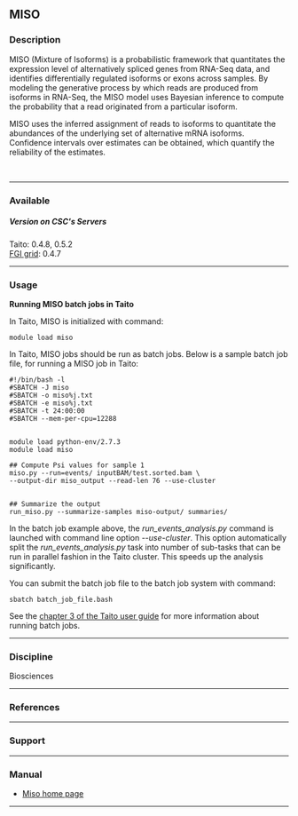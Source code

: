 ## MISO

### Description

MISO  (Mixture   of  Isoforms)  is  a   probabilistic  framework  that
quantitates the  expression level of alternatively  spliced genes from
RNA-Seq  data, and  identifies  differentially  regulated isoforms  or
exons  across samples.  By modeling  the generative  process by  which
reads  are produced  from isoforms  in  RNA-Seq, the  MISO model  uses
Bayesian inference to  compute the probability that  a read originated
from a particular isoform.

MISO uses the  inferred assignment of reads to  isoforms to quantitate
the abundances  of the  underlying set  of alternative  mRNA isoforms.
Confidence intervals  over estimates  can be obtained,  which quantify
the reliability of the estimates.

 

------------------------------------------------------------------------

### Available

##### Version on CSC's Servers

Taito: 0.4.8, 0.5.2  
[FGI grid][]: 0.4.7

------------------------------------------------------------------------

### Usage

**Running MISO batch jobs in Taito**

In Taito, MISO is initialized with command:

    module load miso

In Taito,  MISO jobs should  be run as batch  jobs. Below is  a sample
batch job file, for running a MISO job in Taito:

    #!/bin/bash -l
    #SBATCH -J miso
    #SBATCH -o miso%j.txt
    #SBATCH -e miso%j.txt
    #SBATCH -t 24:00:00
    #SBATCH --mem-per-cpu=12288


    module load python-env/2.7.3
    module load miso

    ## Compute Psi values for sample 1
    miso.py --run=events/ inputBAM/test.sorted.bam \
    --output-dir miso_output --read-len 76 --use-cluster


    ## Summarize the output
    run_miso.py --summarize-samples miso-output/ summaries/ 

In the batch job example above, the *run\_events\_analysis.py* command
is  launched with  command  line option  *--use-cluster*. This  option
automatically split the *run\_events\_analysis.py* task into number of
sub-tasks  that  can   be  run  in  parallel  fashion   in  the  Taito
cluster. This speeds up the analysis significantly.

You  can submit  the  batch job  file  to the  batch  job system  with
command:

    sbatch batch_job_file.bash

See the [chapter 3 of the Taito user guide] for more information about
running batch jobs.

------------------------------------------------------------------------

### Discipline

Biosciences  

------------------------------------------------------------------------

### References

------------------------------------------------------------------------

### Support

------------------------------------------------------------------------

### Manual

-   [Miso home page]

------------------------------------------------------------------------

  [FGI grid]: http://confluence.csc.fi/display/fgi/MISO+runtime+environmnet
  [chapter 3 of the Taito user guide]: https://research.csc.fi/taito-batch-jobs
  [Miso home page]: http://genes.mit.edu/burgelab/miso/

